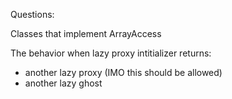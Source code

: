 
Questions:

Classes that implement ArrayAccess

The behavior when lazy proxy intitializer returns:
- another lazy proxy (IMO this should be allowed)
- another lazy ghost


